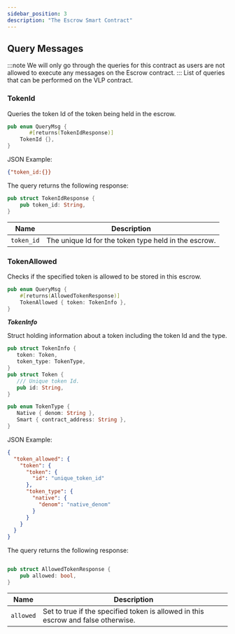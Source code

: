 ```yaml
---
sidebar_position: 3
description: "The Escrow Smart Contract"
---
```


## Query Messages 
:::note
We will only go through the queries for this contract as users are not allowed to execute any messages on the Escrow contract.
:::
List of queries that can be performed on the VLP contract.

### TokenId
Queries the token Id of the token being held in the escrow.

```rust 
pub enum QueryMsg {
       #[returns(TokenIdResponse)]
    TokenId {},
}
```
JSON Example:

```JSON
{"token_id:{}}
```

The query returns the following response:

```rust
pub struct TokenIdResponse {
    pub token_id: String,
}
```
| Name          | Description                       |
|---------------|-----------------------------------|
| `token_id`       | The unique Id for the token type held in the escrow.|

### TokenAllowed
Checks if the specified token is allowed to be stored in this escrow.

```rust 
pub enum QueryMsg {
    #[returns(AllowedTokenResponse)]
    TokenAllowed { token: TokenInfo },
}
```
***TokenInfo***

 Struct holding information about a token including the token Id and the type.

 ```rust
 pub struct TokenInfo {
    token: Token,
    token_type: TokenType,
}
pub struct Token {
    /// Unique token Id.
    pub id: String,
}

pub enum TokenType {
    Native { denom: String },
    Smart { contract_address: String },
}
```

JSON Example: 

```JSON 
{
  "token_allowed": {
    "token": {
      "token": {
        "id": "unique_token_id"
      },
      "token_type": {
        "native": {
          "denom": "native_denom"
        }
      }
    }
  }
}
```
The query returns the following response:

```rust

pub struct AllowedTokenResponse {
    pub allowed: bool,
}
```
| Name          | Description                       |
|---------------|-----------------------------------|
| `allowed`       | Set to true if the specified token is allowed in this escrow and false otherwise. |
